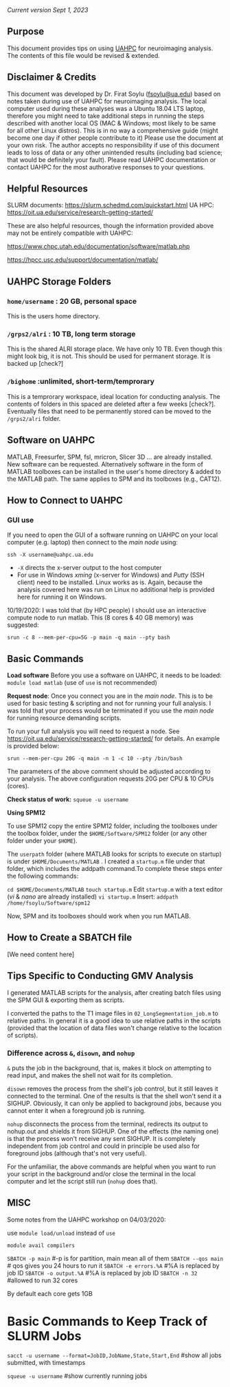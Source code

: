 *Current version Sept 1, 2023*

## Purpose

This document provides tips on using [UAHPC](https://oit.ua.edu/service/user-portal/) for neuroimaging analysis. The contents of this file would be revised & extended.

## Disclaimer & Credits

This document was developed by Dr. Firat Soylu (fsoylu@ua.edu) based on notes taken during use of UAHPC for neuroimaging analysis. The local computer used during these analyses was a Ubuntu 18.04 LTS laptop, therefore you might need to take additional steps in running the steps described with another local OS (MAC & Windows; most likely to be same for all other Linux distros). This is in no way a comprehensive guide (might become one day if other people contribute to it) Please use the document at your own risk. The author accepts no responsibility if use of this document leads to loss of data or any other unintended results (including bad science; that would be definitely your fault). Please read UAHPC documentation or contact UAHPC for the most authorative responses to your questions.

## Helpful Resources

SLURM documents: https://slurm.schedmd.com/quickstart.html
UA HPC: https://oit.ua.edu/service/research-getting-started/

These are also helpful resources, though the information provided above may not be entirely compatible with UAHPC:

https://www.chpc.utah.edu/documentation/software/matlab.php

https://hpcc.usc.edu/support/documentation/matlab/

## UAHPC Storage Folders

### `home/username` : 20 GB, personal space

This is the users home directory.

### `/grps2/alri` : 10 TB, long term storage

This is the shared ALRI storage place. We have only 10 TB. Even though this might look big, it is not. This should be used for permanent storage. It is backed up \[check?\]

### `/bighome` :unlimited, short-term/temprorary

This is a temprorary workspace, ideal location for conducting analysis. The contents of folders in this spaced are deleted after a few weeks \[check?\]. Eventually files that need to be permanently stored can be moved to the `/grps2/alri` folder.

## Software on UAHPC

MATLAB, Freesurfer, SPM, fsl, mricron, Slicer 3D ... are already installed. New software can be requested. Alternatively software in the form of MATLAB toolboxes can be installed in the user's home directory & added to the MATLAB path. The same applies to SPM and its toolboxes (e.g., CAT12).

## How to Connect to UAHPC

### GUI use

If you need to open the GUI of a software running on UAHPC on your local computer (e.g. laptop) then connect to the *main node* using:

`ssh -X username@uahpc.ua.edu`

- `-X` directs the x-server output to the host computer
- For use in Windows *xming* (x-server for Windows) and *Putty* (SSH client) need to be installed. Linux works as is. Again, because the analysis covered here was run on Linux no additional help is provided here for running it on Windows.

10/19/2020: I was told that (by HPC people) I should use an interactive compute node to run matlab. This (8 cores & 40 GB memory) was suggested:

`srun -c 8 --mem-per-cpu=5G -p main -q main --pty bash`

## Basic Commands

**Load software**
Before you use a software on UAHPC, it needs to be loaded:
`module load matlab` (use of `use` is not recommended)

**Request node**:
Once you connect you are in the *main node*. This is to be used for basic testing & scripting and not for running your full analysis. I was told that your process would be terminated if you use the *main node* for running resource demanding scripts.

To run your full analysis you will need to request a node. See https://oit.ua.edu/service/research-getting-started/ for details. An example is provided below:

`srun --mem-per-cpu 20G -q main -n 1 -c 10 --pty /bin/bash`

The parameters of the above comment should be adjusted according to your analysis. The above configuration requests 20G per CPU & 10 CPUs (cores).

**Check status of work:**
`squeue -u username`

**Using SPM12**

To use SPM12 copy the entire SPM12 folder, including the toolboxes under the toolbox folder, under the `$HOME/Software/SPM12` folder (or any other folder under your `$HOME`).

The `userpath` folder (where MATLAB looks for scripts to execute on startup) is under `$HOME/Documents/MATLAB` . I created a `startup.m` file under that folder, which includes the addpath command.To complete these steps enter the following commands:

`cd $HOME/Documents/MATLAB`
`touch startup.m`
Edit `startup.m` with a text editor (*vi* & *nano* are already installed)
`vi startup.m`
Insert:
`addpath /home/fsoylu/Software/spm12`

Now, SPM and its toolboxes should work when you run MATLAB.

## How to Create a SBATCH file

\[We need content here\]

## Tips Specific to Conducting GMV Analysis

I generated MATLAB scripts for the analysis, after creating batch files using the SPM GUI & exporting them as scripts.

I converted the paths to the T1 image files in `02_LongSegmentation_job.m` to relative paths. In general it is a good idea to use relative paths in the scripts (provided that the location of data files won't change relative to the location of scripts).

### Difference across `&`, `disown`, and `nohup`

`&` puts the job in the background, that is, makes it block on attempting to read input, and makes the shell not wait for its completion.

`disown` removes the process from the shell's job control, but it still leaves it connected to the terminal. One of the results is that the shell won't send it a SIGHUP. Obviously, it can only be applied to background jobs, because you cannot enter it when a foreground job is running.

`nohup` disconnects the process from the terminal, redirects its output to nohup.out and shields it from SIGHUP. One of the effects (the naming one) is that the process won't receive any sent SIGHUP. It is completely independent from job control and could in principle be used also for foreground jobs (although that's not very useful).

For the unfamiliar, the above commands are helpful when you want to run your script in the background and/or close the terminal in the local computer and let the script still run (`nohup` does that).

## MISC

Some notes from the UAHPC workshop on 04/03/2020:

use `module load/unload` instead of `use`

`module avail compilers`

`SBATCH -p main` #-p is for partition, main mean all of them
`SBATCH --qos main` # qos gives you 24 hours to run it
`SBATCH -e errors.%A` #%A is replaced by job ID
`SBATCH -o output.%A` #%A is replaced by job ID
`SBATCH -n 32` #allowed to run 32 cores

By default each core gets 1GB

# Basic Commands to Keep Track of SLURM Jobs
`sacct -u username --format=JobID,JobName,State,Start,End` #show all jobs submitted, with timestamps

`squeue -u username` #show currently running jobs
